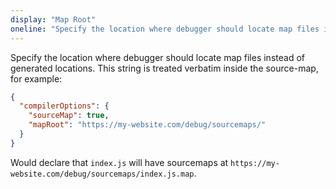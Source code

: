 ```yaml
---
display: "Map Root"
oneline: "Specify the location where debugger should locate map files instead of generated locations."
---
```


Specify the location where debugger should locate map files instead of generated locations.
This string is treated verbatim inside the source-map, for example:

```json tsconfig
{
  "compilerOptions": {
    "sourceMap": true,
    "mapRoot": "https://my-website.com/debug/sourcemaps/"
  }
}
```

Would declare that `index.js` will have sourcemaps at `https://my-website.com/debug/sourcemaps/index.js.map`.
